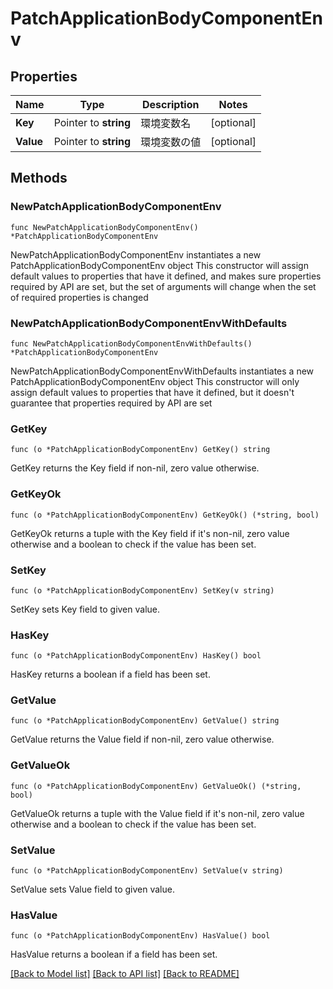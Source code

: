 # PatchApplicationBodyComponentEnv

## Properties

Name | Type | Description | Notes
------------ | ------------- | ------------- | -------------
**Key** | Pointer to **string** | 環境変数名 | [optional] 
**Value** | Pointer to **string** | 環境変数の値 | [optional] 

## Methods

### NewPatchApplicationBodyComponentEnv

`func NewPatchApplicationBodyComponentEnv() *PatchApplicationBodyComponentEnv`

NewPatchApplicationBodyComponentEnv instantiates a new PatchApplicationBodyComponentEnv object
This constructor will assign default values to properties that have it defined,
and makes sure properties required by API are set, but the set of arguments
will change when the set of required properties is changed

### NewPatchApplicationBodyComponentEnvWithDefaults

`func NewPatchApplicationBodyComponentEnvWithDefaults() *PatchApplicationBodyComponentEnv`

NewPatchApplicationBodyComponentEnvWithDefaults instantiates a new PatchApplicationBodyComponentEnv object
This constructor will only assign default values to properties that have it defined,
but it doesn't guarantee that properties required by API are set

### GetKey

`func (o *PatchApplicationBodyComponentEnv) GetKey() string`

GetKey returns the Key field if non-nil, zero value otherwise.

### GetKeyOk

`func (o *PatchApplicationBodyComponentEnv) GetKeyOk() (*string, bool)`

GetKeyOk returns a tuple with the Key field if it's non-nil, zero value otherwise
and a boolean to check if the value has been set.

### SetKey

`func (o *PatchApplicationBodyComponentEnv) SetKey(v string)`

SetKey sets Key field to given value.

### HasKey

`func (o *PatchApplicationBodyComponentEnv) HasKey() bool`

HasKey returns a boolean if a field has been set.

### GetValue

`func (o *PatchApplicationBodyComponentEnv) GetValue() string`

GetValue returns the Value field if non-nil, zero value otherwise.

### GetValueOk

`func (o *PatchApplicationBodyComponentEnv) GetValueOk() (*string, bool)`

GetValueOk returns a tuple with the Value field if it's non-nil, zero value otherwise
and a boolean to check if the value has been set.

### SetValue

`func (o *PatchApplicationBodyComponentEnv) SetValue(v string)`

SetValue sets Value field to given value.

### HasValue

`func (o *PatchApplicationBodyComponentEnv) HasValue() bool`

HasValue returns a boolean if a field has been set.


[[Back to Model list]](../README.md#documentation-for-models) [[Back to API list]](../README.md#documentation-for-api-endpoints) [[Back to README]](../README.md)


